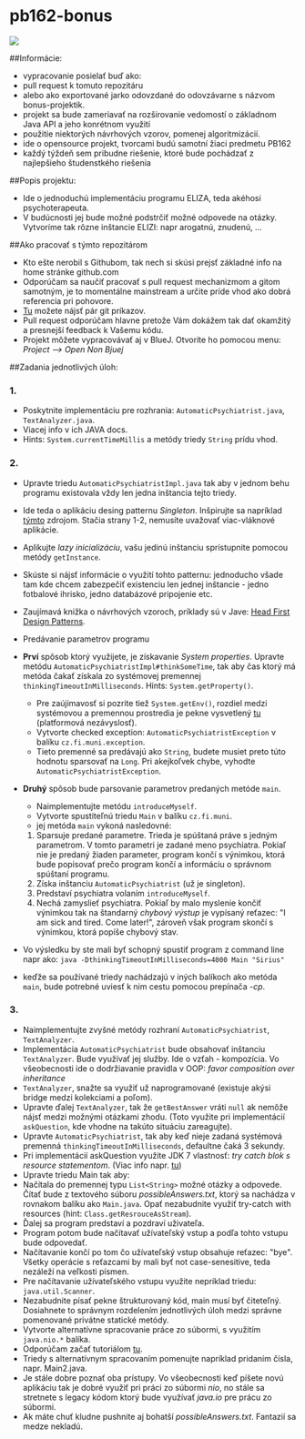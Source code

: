 pb162-bonus
===========
![](http://www.kent.ac.uk/careers/pics/psychologist.gif)

##Informácie:

* vypracovanie posielať buď ako:
 * pull request k tomuto repozitáru
 * alebo ako exportované jarko odovzdané do odovzávarne s názvom bonus-projektik.
* projekt sa bude zameriavať na rozširovanie vedomostí o základnom Java API a jeho konrétnom využití
* použitie niektorých návrhových vzorov, pomenej algoritmizácií.
* ide o opensource projekt, tvorcami budú samotní žiaci predmetu PB162
* každý týždeň sem pribudne riešenie, ktoré bude pochádzať z najlepšieho študenstkého riešenia

##Popis projektu:

* Ide o jednoduchú implementáciu programu ELIZA, teda akéhosi psychoterapeuta.
* V budúcnosti jej bude možné podstrčiť možné odpovede na otázky. Vytvoríme tak rôzne inštancie ELIZI: napr arogatnú, znudenú, ...

##Ako pracovať s týmto repozitárom
* Kto ešte nerobil s Githubom, tak nech si skúsi prejsť základné info na home stránke github.com
* Odporúčam sa naučiť pracovať s pull request mechanizmom a gitom samotným, je to momentálne mainstream a určite príde vhod ako dobrá referencia pri pohovore.
* [Tu]("https://confluence.atlassian.com/display/STASH/Basic+Git+commands") možete nájsť pár git príkazov.
* Pull request odporúčam hlavne pretože Vám dokážem tak dať okamžitý a presnejší feedback k Vašemu kódu.
* Projekt môžete vypracovávať aj v BlueJ. Otvoríte ho pomocou menu: *Project --> Open Non Bjuej*

##Zadania jednotlivých úloh:

### 1.

* Poskytnite implementáciu pre rozhrania: ``AutomaticPsychiatrist.java``, ``TextAnalyzer.java``.
* Viacej info v ich JAVA docs.
* Hints: ``System.currentTimeMillis`` a metódy triedy ``String`` prídu vhod.

### 2.

* Upravte triedu ``AutomaticPsychiatristImpl.java`` tak aby v jednom behu programu existovala vždy len jedna inštancia tejto triedy.
 * Ide teda o aplikáciu desing patternu *Singleton*. Inšpirujte sa napríklad [týmto](http://www.javaworld.com/javaworld/jw-04-2003/jw-0425-designpatterns.html?page=1) zdrojom. Stačia strany 1-2, nemusíte uvažovať viac-vláknové aplikácie.
 * Aplikujte *lazy inicializáciu*, vašu jedinú inštanciu sprístupnite pomocou metódy ``getInstance``.
 * Skúste si nájsť informácie o využití tohto patternu: jednoducho všade tam kde chcem zabezpečiť existenciu len jednej inštancie - jedno fotbalové ihrisko, jedno databázové pripojenie etc.
 * Zaujímavá knižka o návrhových vzoroch, príklady sú v Jave: [Head First Design Patterns](http://www.amazon.com/First-Design-Patterns-Elisabeth-Freeman/dp/0596007124).

* Predávanie parametrov programu
 * **Prví** spôsob ktorý využijete, je získavanie *System properties*. Upravte metódu ``AutomaticPsychiatristImpl#thinkSomeTime``, tak aby čas ktorý má metóda čakať získala zo systémovej premennej ``thinkingTimeoutInMilliseconds``. Hints: ``System.getProperty()``. 
   * Pre zaújimavosť si pozrite tiež ``System.getEnv()``, rozdiel medzi systémovou a premennou prostredia je pekne vysvetlený [tu]("http://stackoverflow.com/a/13112065") (platformová nezávyslosť).
   * Vytvorte checked exception: ``AutomaticPsychiatristException`` v balíku ``cz.fi.muni.exception``.
   * Tieto premenné sa predávajú ako ``String``, budete musiet preto túto hodnotu sparsovať na ``Long``. Pri akejkoľvek chybe, vyhodte ``AutomaticPsychiatristException``.
 
* **Druhý** spôsob bude parsovanie parametrov predaných metóde ``main``.
   * Naimplementujte metódu ``introduceMyself``.
   * Vytvorte spustiteľnú triedu ``Main`` v balíku ``cz.fi.muni``.
   * jej metóda ``main`` vykoná nasledovné: 
   1. Sparsuje predané parametre. Trieda je spúštaná práve s jedným parametrom. V tomto parametri je zadané meno psychiatra. Pokiaľ nie je predaný žiaden parameter, program končí s výnimkou, ktorá bude popisovať prečo program končí a informáciu o správnom spúštaní programu.
   2. Získa inštanciu ``AutomaticPsychiatrist`` (už je singleton).
   3. Predstaví psychiatra volaním ``introduceMyself``.
   4. Nechá zamyslieť psychiatra. Pokiaľ by malo myslenie končiť výnimkou tak na štandarný *chybový výstup* je vypísaný reťazec: "I am sick and tired. Come later!", zároveň však program skončí s výnimkou, ktorá popíše chybový stav.
* Vo výsledku by ste mali byť schopný spustiť program z command line napr ako: ``java -DthinkingTimeoutInMilliseconds=4000 Main "Sirius"``
* keďže sa používané triedy nachádzajú v iných balíkoch ako metóda ``main``, bude potrebné uviesť k nim cestu pomocou prepínača *-cp*.

### 3.
* Naimplementujte zvyšné metódy rozhraní ``AutomaticPsychiatrist``, ``TextAnalyzer``.
 * Implementácia ``AutomaticPsychiatrist`` bude obsahovať inštanciu ``TextAnalyzer``. Bude využívať jej služby. Ide o vzťah  - kompozícia. Vo všeobecnosti ide o dodržiavanie pravidla v OOP: *favor composition over inheritance*
 * ``TextAnalyzer``, snažte sa využiť už naprogramované (existuje akýsi bridge medzi kolekciami a poľom).
 * Upravte ďalej ``TextAnalyzer``, tak že ``getBestAnswer`` vráti ``null`` ak nemôže nájsť medzi možnými otázkami zhodu. (Toto využite pri implementácií ``askQuestion``, kde vhodne na takúto situáciu zareagujte).
 * Upravte ``AutomaticPsychiatrist``, tak aby keď nieje zadaná systémová premenná ``thinkingTimeoutInMilliseconds``, defaultne čaká 3 sekundy.
 * Pri implementácií askQuestion využite JDK 7 vlastnosť: *try catch blok s resource statementom*. (Viac info napr. [tu](http://docs.oracle.com/javase/tutorial/essential/exceptions/tryResourceClose.html))
* Upravte triedu Main tak aby:
 * Načítala do premennej typu ``List<String>`` možné otázky a odpovede. Čítať bude z textového súboru *possibleAnswers.txt*, ktorý sa nachádza v rovnakom balíku ako ``Main.java``. Opať nezabudnite využiť try-catch with resources (hint: ``Class.getResrouceAsStream``).
 * Ďalej sa program predstaví a pozdraví uživateľa.
 * Program potom bude načítavať užívateľský vstup a podľa tohto vstupu bude odpovedať.
 * Načítavanie končí po tom čo užívateľský vstup obsahuje reťazec: "bye". Všetky operácie s reťazcami by mali byť not case-senesitive, teda nezáleží na veľkosti písmen.
 * Pre načítavanie užívateľského vstupu využite nepríklad triedu: ``java.util.Scanner``.
 * Nezabudnite písať pekne štrukturovaný kód, main musí byť čiteteľný. Dosiahnete to správnym rozdelením jednotlivých úloh medzi správne pomenované privátne statické metódy.
* Vytvorte alternatívne spracovanie práce zo súbormi, s využitím ``java.nio.*`` balíka.
 * Odporúčam začať tutoriálom [tu](http://docs.oracle.com/javase/tutorial/essential/io/fileio.html).
 * Triedy s alternatívnym spracovaním pomenujte napríklad pridaním čísla, napr. Main2.java.
 * Je stále dobre poznať oba prístupy. Vo všeobecnosti keď píšete novú aplikáciu tak je dobré využiť pri práci zo súbormi *nio*, no stále sa stretnete s legacy kódom ktorý bude využívať *java.io* pre prácu zo súbormi.
 * Ak máte chuť kludne pushnite aj bohatší *possibleAnswers.txt*. Fantazií sa medze nekladú.
